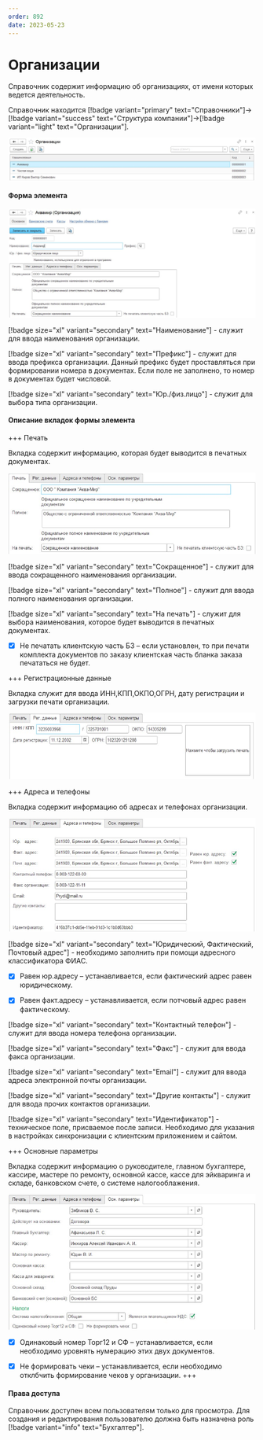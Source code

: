 ```yaml
---
order: 892
date: 2023-05-23
---
```

# Организации

Справочник содержит информацию об организациях, от имени которых ведется деятельность.

Справочник находится [!badge variant="primary" text="Справочники"]->[!badge variant="success" text="Структура компании"]->[!badge variant="light" text="Организации"].

![Форма списка организации](/images/Форма_списка_организации.jpg)

#### Форма элемента

![](/images/Форма_элемента_организации.jpg)

[!badge size="xl" variant="secondary" text="Наименование"] - служит для ввода наименования организации.

[!badge size="xl" variant="secondary" text="Префикс"] - служит для ввода префикса организации. Данный префикс будет проставляться при формировании номера в документах. Если поле не заполнено, то номер в документах будет числовой.

[!badge size="xl" variant="secondary" text="Юр./физ.лицо"] - служит для выбора типа организации.

#### Описание вкладок формы элемента

+++ Печать

Вкладка содержит информацию, которая будет выводится в печатных документах.

![](/images/Вкладка_печать.jpg)

[!badge size="xl" variant="secondary" text="Сокращенное"] - служит для ввода сокращенного наименования организации.

[!badge size="xl" variant="secondary" text="Полное"] - служит для ввода полного наименования организации.

[!badge size="xl" variant="secondary" text="На печать"] - служит для выбора наименования, которое будет выводится в печатных документах.

- [x] Не печатать клиентскую часть БЗ – если установлен, то при печати комплекта документов по заказу клиентская часть бланка заказа печататься не будет.

+++ Регистрационные данные

Вкладка служит для ввода ИНН,КПП,ОКПО,ОГРН, дату регистрации и загрузки печати организации.

![](/images/Вкладка_рег_данные.jpg)

+++ Адреса и телефоны

Вкладка содержит информацию об адресах и телефонах организации.

![](/images/Вкладка_адреса.jpg)

[!badge size="xl" variant="secondary" text="Юридический, Фактический, Почтовый адрес"] - необходимо заполнить при помощи адресного классификатора ФИАС.

- [x] Равен юр.адресу – устанавливается, если фактический адрес равен юридическому.

- [x] Равен факт.адресу – устанавливается, если потчовый адрес равен фактическому.

[!badge size="xl" variant="secondary" text="Контактный телефон"] - служит для ввода номера телефона организации.

[!badge size="xl" variant="secondary" text="Факс"] - служит для ввода факса организации.

[!badge size="xl" variant="secondary" text="Email"] - служит для ввода адреса электронной почты организации.

[!badge size="xl" variant="secondary" text="Другие контакты"] - служит для ввода прочих контактов организации.

[!badge size="xl" variant="secondary" text="Идентификатор"] - техническое поле, присваемое после записи. Необходимо для указания в настройках синхронизации с клиентским приложением и сайтом.

+++ Основные параметры

Вкладка содержит информацию о руководителе, главном бухгалтере, кассире, мастере по ремонту, основной кассе, кассе для эйкваринга и складе, банковском счете, о системе налогооблажения.

![](/images/Вкладка_основные_параметры.jpg)

- [x] Одинаковый номер Торг12 и СФ – устанавливается, если необходимо уровнять нумерацию этих двух документов.

- [x] Не формировать чеки – устанавливается, если необходимо отклбчить формирование чеков у организации.
+++

#### Права доступа

Справочник доступен всем пользователям только для просмотра. Для создания и редактирования пользователю должна быть назначена роль [!badge variant="info" text="Бухгалтер"].
